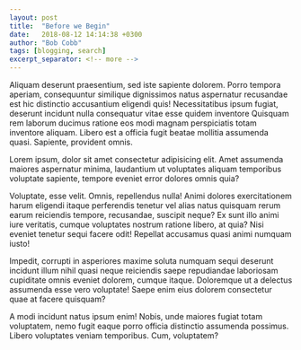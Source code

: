 ```yaml
---
layout: post
title:  "Before we Begin"
date:   2018-08-12 14:14:38 +0300
author: "Bob Cobb"
tags: [blogging, search]
excerpt_separator: <!-- more -->
---
```


Aliquam deserunt praesentium, sed iste sapiente dolorem. Porro tempora aperiam, consequuntur similique dignissimos natus aspernatur recusandae est hic distinctio accusantium eligendi quis! Necessitatibus ipsum fugiat, deserunt incidunt nulla consequatur vitae esse quidem inventore <!-- more -->Quisquam rem laborum ducimus ratione eos modi magnam perspiciatis totam inventore aliquam. Libero est a officia fugit beatae mollitia assumenda quasi. Sapiente, provident omnis.

Lorem ipsum, dolor sit amet consectetur adipisicing elit. Amet assumenda maiores aspernatur minima, laudantium ut voluptates aliquam temporibus voluptate sapiente, tempore eveniet error dolores omnis quia? 

Voluptate, esse velit. Omnis, repellendus nulla! Animi dolores exercitationem harum eligendi itaque perferendis tenetur vel alias natus quisquam rerum earum reiciendis tempore, recusandae, suscipit neque? Ex sunt illo animi iure veritatis, cumque voluptates nostrum ratione libero, at quia? Nisi eveniet tenetur sequi facere odit! Repellat accusamus quasi animi numquam iusto!

Impedit, corrupti in asperiores maxime soluta numquam sequi deserunt incidunt illum nihil quasi neque reiciendis saepe repudiandae laboriosam cupiditate omnis eveniet dolorem, cumque itaque. Doloremque ut a delectus assumenda esse vero voluptate! Saepe enim eius dolorem consectetur quae at facere quisquam? 

A modi incidunt natus ipsum enim! Nobis, unde maiores fugiat totam voluptatem, nemo fugit eaque porro officia distinctio assumenda possimus. Libero voluptates veniam temporibus. Cum, voluptatem? 
